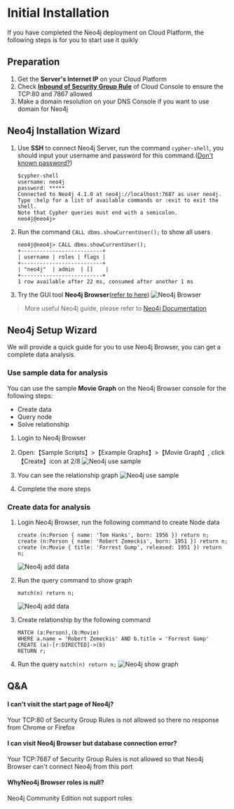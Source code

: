 # Initial Installation

If you have completed the Neo4j deployment on Cloud Platform, the following steps is for you to start use it quikly

## Preparation

1. Get the **Server's Internet IP** on your Cloud Platform
2. Check **[Inbound of Security Group Rule](https://support.websoft9.com/docs/faq/tech-instance.html)** of Cloud Console to ensure the TCP:80 and 7867 allowed
3. Make a domain resolution on your DNS Console if you want to use domain for Neo4j

## Neo4j Installation Wizard

1. Use **SSH** to connect Neo4j Server, run the command `cypher-shell`, you should input your username and password for this command.([Don't known password?](/stack-accounts.md#neo4j))
   ```
   $cypher-shell
   username: neo4j
   password: *****
   Connected to Neo4j 4.1.0 at neo4j://localhost:7687 as user neo4j.
   Type :help for a list of available commands or :exit to exit the shell.
   Note that Cypher queries must end with a semicolon.
   neo4j@neo4j>
   ```
2. Run the command `CALL dbms.showCurrentUser();` to show all users
   ```
   neo4j@neo4j> CALL dbms.showCurrentUser();
   +--------------------------+
   | username | roles | flags |
   +--------------------------+
   | "neo4j"  | admin  | []    |
   +--------------------------+
   1 row available after 22 ms, consumed after another 1 ms
   ```

3. Try the GUI tool **Neo4j Browser**([refer to here](/solution-gui.md#neo4j-browser))
   ![Neo4j Browser](https://libs.websoft9.com/Websoft9/DocsPicture/en/neo4j/neo4j-connectfirst-websoft9.png)

> More useful Neo4j guide, please refer to [Neo4j Documentation](https://neo4j.com/docs/)

## Neo4j Setup Wizard

We will provide a quick guide for you to use Neo4j Browser, you can get a complete data analysis.

### Use sample data for analysis

You can use the sample **Movie Graph** on the Neo4j Browser console for the following steps:

* Create data
* Query node
* Solve relationship

1. Login to Neo4j Browser

2. Open:【Sample Scripts】>【Example Graphs】>【Movie Graph】, click 【Create】icon at 2/8
   ![Neo4j use sample](https://libs.websoft9.com/Websoft9/DocsPicture/en/neo4j/neo4j-sampleonline001-websoft9.png)

3. You can see the relationship graph
   ![Neo4j use sample](https://libs.websoft9.com/Websoft9/DocsPicture/en/neo4j/neo4j-sampleonline002-websoft9.png)

4. Complete the more steps

### Create data for analysis

1. Login Neo4j Browser, run the following command to create Node data
   ```
   create (n:Person { name: 'Tom Hanks', born: 1956 }) return n;
   create (n:Person { name: 'Robert Zemeckis', born: 1951 }) return n;
   create (n:Movie { title: 'Forrest Gump', released: 1951 }) return n;
   ```
   ![Neo4j add data](https://libs.websoft9.com/Websoft9/DocsPicture/en/neo4j/neo4j-inputnodedata001-websoft9.png)

3. Run the query command to show graph
   ```
   match(n) return n;
   ```
   ![Neo4j add data](https://libs.websoft9.com/Websoft9/DocsPicture/en/neo4j/neo4j-inputnodedata002-websoft9.png)

4. Create relationship by the following command
   ```
   MATCH (a:Person),(b:Movie)
   WHERE a.name = 'Robert Zemeckis' AND b.title = 'Forrest Gump'
   CREATE (a)-[r:DIRECTED]->(b)
   RETURN r;
   ```
5. Run the query `match(n) return n;`
   ![Neo4j show graph](https://libs.websoft9.com/Websoft9/DocsPicture/en/neo4j/neo4j-inputnodedata003-websoft9.png)

## Q&A

#### I can't visit the start page of Neo4j?

Your TCP:80 of Security Group Rules is not allowed so there no response from Chrome or Firefox

#### I can visit Neo4j Browser but database connection error?

Your TCP:7687 of Security Group Rules is not allowed so that Neo4j Browser can't connect Neo4j from this port

#### WhyNeo4j Browser roles is null?

Neo4j Community Edition not support roles